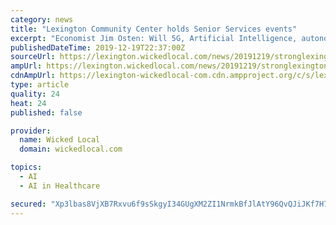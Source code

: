 ```yaml
---
category: news
title: "Lexington Community Center holds Senior Services events"
excerpt: "Economist Jim Osten: Will 5G, Artificial Intelligence, autonomous driving and the promise of the internet of the ... This is a seven-week program. Expressive Art Therapy — Art Journaling: 10-11:45 a.m. Feb. 10. This creative approach to self-care will allow participants to unwind and design a book that is uniquely them. FCOA Valentine ..."
publishedDateTime: 2019-12-19T22:37:00Z
sourceUrl: https://lexington.wickedlocal.com/news/20191219/stronglexington-community-center-holds-senior-services-eventsstrong
ampUrl: https://lexington.wickedlocal.com/news/20191219/stronglexington-community-center-holds-senior-services-eventsstrong?template=ampart
cdnAmpUrl: https://lexington-wickedlocal-com.cdn.ampproject.org/c/s/lexington.wickedlocal.com/news/20191219/stronglexington-community-center-holds-senior-services-eventsstrong?template=ampart
type: article
quality: 24
heat: 24
published: false

provider:
  name: Wicked Local
  domain: wickedlocal.com

topics:
  - AI
  - AI in Healthcare

secured: "Xp3lbas8VjXB7Rxvu6f9sSkgyI34GUgXM2ZI1NrmkBfJlAtY96QvQJiJKf7H72cngl7vRj6oZQlORrXDLQMP+/IRknLYKizpAyPstZ3xcYXVglTGg1e5sI6ltDIF8j5rauV3Ngy45rh12/7oYatlkmc/NSWwCtm4ur6waYFzGDK4jdOTN+wsDcXu7akSh6GOzfOmfL7KNWxZsdGVqGxcOcFnMlDH+pOw7ehJwufQfK2IkbW5ErH7GGb4GoQCUf8x2s+jfWxvcDvpk0NARGrYLQ==;+wR2w8WX0BIJMBOdgevvYw=="
---
```


